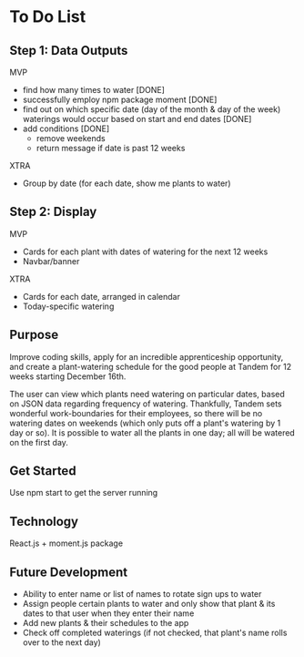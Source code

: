 # To Do List

## Step 1: Data Outputs

MVP

- find how many times to water [DONE]
- successfully employ npm package moment [DONE]
- find out on which specific date (day of the month & day of the week) waterings would occur based on start and end dates [DONE]
- add conditions [DONE]
  - remove weekends
  - return message if date is past 12 weeks

XTRA

- Group by date (for each date, show me plants to water)

## Step 2: Display

MVP

- Cards for each plant with dates of watering for the next 12 weeks
- Navbar/banner

XTRA

- Cards for each date, arranged in calendar
- Today-specific watering

## Purpose

Improve coding skills, apply for an incredible apprenticeship opportunity, and create a plant-watering schedule for the good people at Tandem for 12 weeks starting December 16th.

The user can view which plants need watering on particular dates, based on JSON data regarding frequency of watering. Thankfully, Tandem sets wonderful work-boundaries for their employees, so there will be no watering dates on weekends (which only puts off a plant's watering by 1 day or so). It is possible to water all the plants in one day; all will be watered on the first day.

## Get Started

Use npm start to get the server running

## Technology

React.js + moment.js package

## Future Development

- Ability to enter name or list of names to rotate sign ups to water
- Assign people certain plants to water and only show that plant & its dates to that user when they enter their name
- Add new plants & their schedules to the app
- Check off completed waterings (if not checked, that plant's name rolls over to the next day)
